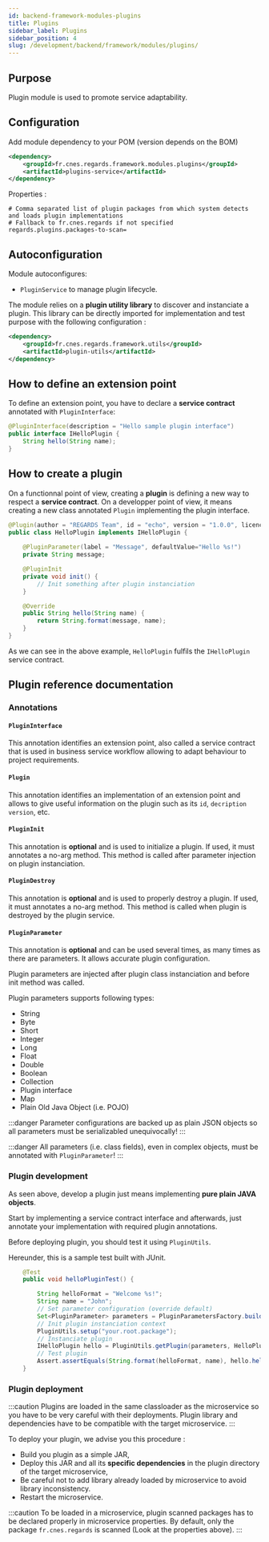 ```yaml
---
id: backend-framework-modules-plugins
title: Plugins
sidebar_label: Plugins
sidebar_position: 4
slug: /development/backend/framework/modules/plugins/
---
```


## Purpose

Plugin module is used to promote service adaptability.

## Configuration

Add module dependency to your POM (version depends on the BOM)

```xml
<dependency>
    <groupId>fr.cnes.regards.framework.modules.plugins</groupId>
    <artifactId>plugins-service</artifactId>
</dependency>
```

Properties :

```properties
# Comma separated list of plugin packages from which system detects and loads plugin implementations
# Fallback to fr.cnes.regards if not specified
regards.plugins.packages-to-scan=
```

## Autoconfiguration

Module autoconfigures:

* `PluginService` to manage plugin lifecycle.

The module relies on a **plugin utility library** to discover and instanciate a plugin. This library can be directly imported for implementation and test purpose with the following configuration :

```xml
<dependency>
    <groupId>fr.cnes.regards.framework.utils</groupId>
    <artifactId>plugin-utils</artifactId>
</dependency>
```

## How to define an extension point

To define an extension point, you have to declare a **service contract** annotated with `PluginInterface`:

```java
@PluginInterface(description = "Hello sample plugin interface")
public interface IHelloPlugin {
    String hello(String name);
}
```

## How to create a plugin

On a functionnal point of view, creating a **plugin** is defining a new way to respect a **service contract**. On a developper point of view, it means creating a new class annotated `Plugin` implementing the plugin interface.

```java
@Plugin(author = "REGARDS Team", id = "echo", version = "1.0.0", licence = "GPLv3", owner = "CNES")
public class HelloPlugin implements IHelloPlugin {
    
    @PluginParameter(label = "Message", defaultValue="Hello %s!")
    private String message;

    @PluginInit
    private void init() {
        // Init something after plugin instanciation
    }

    @Override
    public String hello(String name) {
        return String.format(message, name);
    }
}
```
As we can see in the above example, `HelloPlugin` fulfils the `IHelloPlugin` service contract.

## Plugin reference documentation

### Annotations

#### `PluginInterface`

This annotation identifies an extension point, also called a service contract that is used in business service workflow allowing to adapt behaviour to project requirements.

#### `Plugin`

This annotation identifies an implementation of an extension point and allows to give useful information on the plugin such as its `id`, `decription` `version`, etc.

#### `PluginInit`

This annotation is **optional** and is used to initialize a plugin. If used, it must annotates a no-arg method. This method is called after parameter injection on plugin instanciation.

#### `PluginDestroy`

This annotation is **optional** and is used to properly destroy a plugin. If used, it must annotates a no-arg method. This method is called when plugin is destroyed by the plugin service.

#### `PluginParameter`

This annotation is **optional** and can be used several times, as many times as there are parameters. It allows accurate plugin configuration.

Plugin parameters are injected after plugin class instanciation and before init method was called.

Plugin parameters supports following types:

* String
* Byte
* Short
* Integer
* Long
* Float
* Double
* Boolean
* Collection
* Plugin interface
* Map
* Plain Old Java Object (i.e. POJO)

:::danger
Parameter configurations are backed up as plain JSON objects so all parameters must be serializabled unequivocally!
:::

:::danger
All parameters (i.e. class fields), even in complex objects, must be annotated with `PluginParameter`!
:::

### Plugin development

As seen above, develop a plugin just means implementing **pure plain JAVA objects**.

Start by implementing a service contract interface and afterwards, just annotate your implementation with required plugin annotations.

Before deploying plugin, you should test it using `PluginUtils`.

Hereunder, this is a sample test built with JUnit.

```java
    @Test
    public void helloPluginTest() {

        String helloFormat = "Welcome %s!";
        String name = "John";
        // Set parameter configuration (override default)
        Set<PluginParameter> parameters = PluginParametersFactory.build().addParameter("message", helloFormat).getParameters();
        // Init plugin instanciation context
        PluginUtils.setup("your.root.package");
        // Instanciate plugin
        IHelloPlugin hello = PluginUtils.getPlugin(parameters, HelloPlugin.class, new HashMap<>());
        // Test plugin
        Assert.assertEquals(String.format(helloFormat, name), hello.hello());
    }
```

### Plugin deployment

:::caution
Plugins are loaded in the same classloader as the microservice so you have to be very careful with their deployments. Plugin library and dependencies have to be compatible with the target microservice.
:::

To deploy your plugin, we advise you this procedure :

* Build you plugin as a simple JAR,
* Deploy this JAR and all its **specific dependencies** in the plugin directory of the target microservice,
* Be careful not to add library already loaded by microservice to avoid library inconsistency.
* Restart the microservice.

:::caution
To be loaded in a microservice, plugin scanned packages has to be declared properly in microservice properties. By default, only the package `fr.cnes.regards` is scanned (Look at the properties above).
:::
